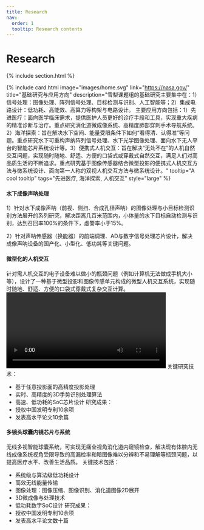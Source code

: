 ```yaml
---
title: Research
nav:
  order: 1
  tooltip: Research contents
---
```


# <i class="fas fa-microscope"></i>Research
{% include section.html %}


{%
  include card.html
  image="images/home.svg"
  link="https://nasa.gov/"
  title="基础研究与应用方向"
  description="雪梨课题组的基础研究主要集中在：1）信号处理：图像处理、阵列信号处理、目标检测与识别、人工智能等；2）集成电路设计：低功耗、高能效、高算力等构架与电路设计。
主要应用方向包括：1）先进医疗：面向医学临床需求，提供医护人员更好的诊疗手段和工具，实现重大疾病的精准诊断与治疗。重点研究消化道微成像系统、高精度肺部穿刺手术导航系统。2）海洋探索：旨在解决水下空间、能量受限条件下如何“看得清、认得准”等问题。重点研究水下可重构声纳阵列信号处理、水下光学图像处理、面向水下无人平台的智能芯片系统设计等。3）便携式人机交互：旨在解决“无处不在”的人机自然交互问题，实现随时随地、舒适、方便的口袋式或穿戴式自然交互，满足人们对高品质生活的不断追求。重点研究基于图像传感器结合微型投影的便携式人机交互方法与微系统设计、面向第一人称的双视人机交互方法与微系统设计。"
  tooltip="A cool tooltip"
  tags="先进医疗, 海洋探索, 人机交互"
  style="large"
%}



#### 水下成像声呐处理

1）针对水下成像声呐（前视、侧扫、合成孔径声呐）的图像处理与小目标检测识别方法展开的系列研究，解决距离几百米范围内，小体量的水下目标自动检测与识别，达到召回率100%的条件下，虚警率小于15%。

2）针对声呐传感器（换能器）的前端调理、AD与数字信号处理芯片设计，解决成像声呐设备的国产化、小型化、低功耗等关键问题。



####  微型化的人机交互
针对需人机交互的电子设备难以做小的瓶颈问题（例如计算机无法做成手机大小等），设计了一种基于微型投影和图像传感单元构成的微型人机交互系统，实现随时随地、舒适、方便的口袋式穿戴式复杂交互计算。
<video width="420" height="200" controls autoplay>
    <source src="./images/renji.mp4" type="video/mp4"></source>
</video> 
关键研究技术：
* 基于任意投影面的高精度投影处理
* 实时、高精度的3D手势识别处理算法
* 高速、低功耗的SoC芯片设计
研究成果：
* 授权中国发明专利10余项
* 发表高水平论文10余篇 

#### 多镜头球囊内镜芯片与系统
无线多视智能球囊系统，可实现无痛全视角消化道内窥镜检查，解决现有体腔内无线成像系统视角受限导致的高漏检率和暗图像难以分辨和不易理解等瓶颈问题，以提高医疗水平、改善生活品质。
关键技术包括：
* 系统级与算法级低功耗设计
* 高效无线能量传输
* 图像处理：图像压缩、图像识别、消化道图像2D展开
* 3D微成像与处理技术
* 低功耗数字SoC设计
研究成果：
* 授权中国发明专利10余项
* 发表高水平论文数十篇

